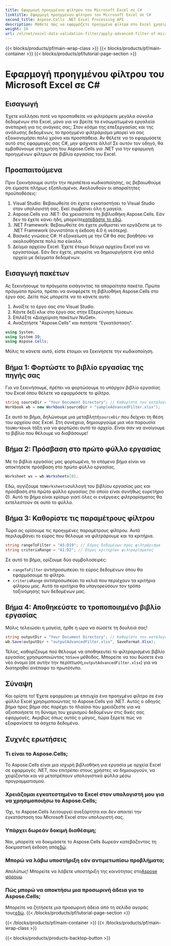 ```yaml
---
title: Εφαρμογή προηγμένου φίλτρου του Microsoft Excel σε C#
linktitle: Εφαρμογή προηγμένου φίλτρου του Microsoft Excel σε C#
second_title: Aspose.Cells .NET Excel Processing API
description: Μάθετε πώς να εφαρμόζετε προηγμένα φίλτρα στο Excel χρησιμοποιώντας C# και Aspose.Cells. Περιλαμβάνεται οδηγός βήμα προς βήμα για εύκολη εφαρμογή.
weight: 10
url: /el/net/excel-data-validation-filter/apply-advanced-filter-of-microsoft-excel-in-csharp/
---
```


{{< blocks/products/pf/main-wrap-class >}}
{{< blocks/products/pf/main-container >}}
{{< blocks/products/pf/tutorial-page-section >}}

# Εφαρμογή προηγμένου φίλτρου του Microsoft Excel σε C#

## Εισαγωγή

Έχετε κολλήσει ποτέ να προσπαθείτε να φιλτράρετε μεγάλα σύνολα δεδομένων στο Excel, μόνο για να βρείτε τα ενσωματωμένα εργαλεία ανεπαρκή για τις ανάγκες σας; Στον κόσμο της επεξεργασίας και της ανάλυσης δεδομένων, το προηγμένο φιλτράρισμα μπορεί να σας εξοικονομήσει πολύ χρόνο και προσπάθεια. Αν θέλετε να το εφαρμόσετε αυτό στις εφαρμογές σας C#, μην ψάχνετε άλλο! Σε αυτόν τον οδηγό, θα εμβαθύνουμε στη χρήση του Aspose.Cells για .NET για την εφαρμογή προηγμένων φίλτρων σε βιβλία εργασίας του Excel. 

## Προαπαιτούμενα

Πριν ξεκινήσουμε αυτήν την περιπέτεια κωδικοποίησης, ας βεβαιωθούμε ότι είμαστε πλήρως εξοπλισμένοι. Ακολουθούν οι απαραίτητες προϋποθέσεις:

1. Visual Studio: Βεβαιωθείτε ότι έχετε εγκαταστήσει το Visual Studio στον υπολογιστή σας. Εκεί συμβαίνει όλη η μαγεία.
2.  Aspose.Cells για .NET: Θα χρειαστείτε τη βιβλιοθήκη Aspose.Cells. Εάν δεν το έχετε κάνει ήδη, μπορείτε[κατεβάστε το εδώ](https://releases.aspose.com/cells/net/).
3. .NET Framework: Βεβαιωθείτε ότι έχετε ρυθμιστεί να εργάζεστε με το .NET Framework (συνιστάται η έκδοση 4.0 ή νεότερη).
4. Βασικές γνώσεις C#: Η εξοικείωση με την C# θα σας βοηθήσει να ακολουθήσετε πολύ πιο εύκολα.
5. Δείγμα αρχείου Excel: Έχετε έτοιμο δείγμα αρχείου Excel για να εργαστούμε. Εάν δεν έχετε, μπορείτε να δημιουργήσετε ένα απλό αρχείο με δείγματα δεδομένων.

## Εισαγωγή πακέτων

Ας ξεκινήσουμε τα πράγματα εισάγοντας τα απαραίτητα πακέτα. Πρώτα πράγματα πρώτα, πρέπει να αναφέρετε τη βιβλιοθήκη Aspose.Cells στο έργο σας. Δείτε πώς μπορείτε να το κάνετε αυτό:

1. Ανοίξτε το έργο σας στο Visual Studio.
2. Κάντε δεξί κλικ στο έργο σας στην Εξερεύνηση λύσεων.
3. Επιλέξτε «Διαχείριση πακέτων NuGet».
4. Αναζητήστε "Aspose.Cells" και πατήστε "Εγκατάσταση".

```csharp
using System;
using System.IO;
using Aspose.Cells;
```

Μόλις το κάνετε αυτό, είστε έτοιμοι να ξεκινήσετε την κωδικοποίηση.


## Βήμα 1: Φορτώστε το βιβλίο εργασίας της πηγής σας

Για να ξεκινήσουμε, πρέπει να φορτώσουμε το υπάρχον βιβλίο εργασίας του Excel όπου θέλετε να εφαρμόσετε το φίλτρο.

```csharp
string sourceDir = "Your Document Directory"; // Καθορίστε τον κατάλογο εγγράφων σας
Workbook wb = new Workbook(sourceDir + "sampleAdvancedFilter.xlsx");
```

 Σε αυτό το βήμα, δηλώνουμε μια μεταβλητή`sourceDir` που δείχνει τη θέση του αρχείου σας Excel. Στη συνέχεια, δημιουργούμε μια νέα παρουσία του`Workbook` τάξη για να φορτώσει αυτό το αρχείο. Είναι σαν να ανοίγουμε το βιβλίο που θέλουμε να διαβάσουμε!

## Βήμα 2: Πρόσβαση στο πρώτο φύλλο εργασίας

Με το βιβλίο εργασίας μας φορτωμένο, το επόμενο βήμα είναι να αποκτήσετε πρόσβαση στο πρώτο φύλλο εργασίας.

```csharp
Worksheet ws = wb.Worksheets[0];
```

 Εδώ, αγγίζουμε το`Worksheets`συλλογή του βιβλίου εργασίας μας και πρόσβαση στο πρώτο φύλλο εργασίας (το οποίο είναι συνήθως ευρετήριο 0). Αυτό το βήμα είναι κρίσιμο γιατί όλες οι ενέργειες φιλτραρίσματος θα εκτελεστούν σε αυτό το φύλλο.

## Βήμα 3: Καθορίστε τις παραμέτρους φίλτρου

Τώρα ας ορίσουμε τις προηγμένες παραμέτρους φίλτρου. Αυτό περιλαμβάνει το εύρος που θέλουμε να φιλτράρουμε και τα κριτήρια.

```csharp
string rangeToFilter = "A5:D19"; // Εύρος δεδομένων προς φιλτράρισμα
string criteriaRange = "A1:D2"; // Εύρος κριτηρίων φιλτραρίσματος
```

Σε αυτό το βήμα, ορίζουμε δύο συμβολοσειρές: 
- `rangeToFilter` αντιπροσωπεύει το εύρος δεδομένων όπου θα εφαρμόσουμε το φίλτρο.
- `criteriaRange` αντιπροσωπεύει τα κελιά που περιέχουν τα κριτήρια φίλτρου μας. Αυτά τα κριτήρια θα υπαγορεύσουν τον τρόπο ταξινόμησης των δεδομένων μας.

## Βήμα 4: Αποθηκεύστε το τροποποιημένο βιβλίο εργασίας

Μόλις τελειώσει η μαγεία, ήρθε η ώρα να σώσετε τη δουλειά σας!

```csharp
string outputDir = "Your Document Directory"; // Καθορίστε τον κατάλογο εξόδου σας
wb.Save(outputDir + "outputAdvancedFilter.xlsx", SaveFormat.Xlsx);
```

 Τέλος, καθορίζουμε πού θέλουμε να αποθηκευτεί το φιλτραρισμένο βιβλίο εργασίας χρησιμοποιώντας το`Save` μέθοδος. Μπορείτε να του δώσετε ένα νέο όνομα (σε αυτήν την περίπτωση,`outputAdvancedFilter.xlsx`) για να διατηρηθεί ανέπαφο το πρωτότυπο.

## Σύναψη

Και ορίστε το! Έχετε εφαρμόσει με επιτυχία ένα προηγμένο φίλτρο σε ένα φύλλο Excel χρησιμοποιώντας το Aspose.Cells για .NET. Αυτός ο οδηγός βήμα προς βήμα σάς παρέχει το πλαίσιο που χρειάζεστε για να αξιοποιήσετε τη δύναμη του χειρισμού δεδομένων στις δικές σας εφαρμογές. Ακριβώς όπως αυτός ο μάγος, τώρα ξέρετε πώς να εξαφανίσετε τα άσχετα δεδομένα.

## Συχνές ερωτήσεις

### Τι είναι το Aspose.Cells;
Το Aspose.Cells είναι μια ισχυρή βιβλιοθήκη για εργασία με αρχεία Excel σε εφαρμογές .NET, που επιτρέπει στους χρήστες να δημιουργούν, να χειρίζονται και να μετατρέπουν υπολογιστικά φύλλα μέσω προγραμματισμού.

### Χρειάζομαι εγκατεστημένο το Excel στον υπολογιστή μου για να χρησιμοποιήσω το Aspose.Cells;
Όχι, το Aspose.Cells λειτουργεί ανεξάρτητα και δεν απαιτεί την εγκατάσταση του Microsoft Excel στον υπολογιστή σας.

### Υπάρχει δωρεάν δοκιμή διαθέσιμη;
 Ναι, μπορείτε να δοκιμάσετε το Aspose.Cells δωρεάν κατεβάζοντας τη δοκιμαστική έκδοση από[εδώ](https://releases.aspose.com/).

### Μπορώ να λάβω υποστήριξη εάν αντιμετωπίσω προβλήματα;
 Απολύτως! Μπορείτε να λάβετε υποστήριξη της κοινότητας στο[Aspose φόρουμ](https://forum.aspose.com/c/cells/9).

### Πώς μπορώ να αποκτήσω μια προσωρινή άδεια για το Aspose.Cells;
 Μπορείτε να ζητήσετε μια προσωρινή άδεια από τη σελίδα αγοράς τους[εδώ](https://purchase.aspose.com/temporary-license/). 
{{< /blocks/products/pf/tutorial-page-section >}}

{{< /blocks/products/pf/main-container >}}
{{< /blocks/products/pf/main-wrap-class >}}

{{< blocks/products/products-backtop-button >}}
